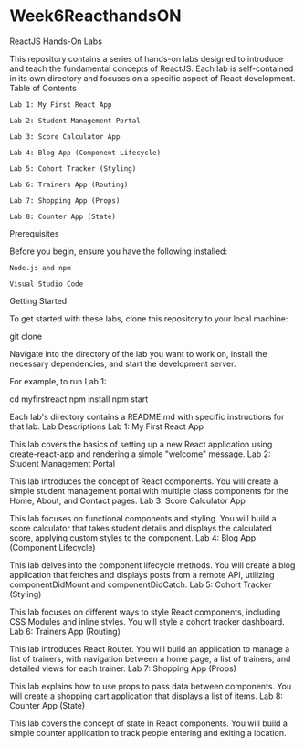 # Week6ReacthandsON

ReactJS Hands-On Labs

This repository contains a series of hands-on labs designed to introduce and teach the fundamental concepts of ReactJS. Each lab is self-contained in its own directory and focuses on a specific aspect of React development.
Table of Contents

    Lab 1: My First React App

    Lab 2: Student Management Portal

    Lab 3: Score Calculator App

    Lab 4: Blog App (Component Lifecycle)

    Lab 5: Cohort Tracker (Styling)

    Lab 6: Trainers App (Routing)

    Lab 7: Shopping App (Props)

    Lab 8: Counter App (State)

Prerequisites

Before you begin, ensure you have the following installed:

    Node.js and npm

    Visual Studio Code

Getting Started

To get started with these labs, clone this repository to your local machine:

git clone <repository-url>

Navigate into the directory of the lab you want to work on, install the necessary dependencies, and start the development server.

For example, to run Lab 1:

cd myfirstreact
npm install
npm start

Each lab's directory contains a README.md with specific instructions for that lab.
Lab Descriptions
Lab 1: My First React App

This lab covers the basics of setting up a new React application using create-react-app and rendering a simple "welcome" message.
Lab 2: Student Management Portal

This lab introduces the concept of React components. You will create a simple student management portal with multiple class components for the Home, About, and Contact pages.
Lab 3: Score Calculator App

This lab focuses on functional components and styling. You will build a score calculator that takes student details and displays the calculated score, applying custom styles to the component.
Lab 4: Blog App (Component Lifecycle)

This lab delves into the component lifecycle methods. You will create a blog application that fetches and displays posts from a remote API, utilizing componentDidMount and componentDidCatch.
Lab 5: Cohort Tracker (Styling)

This lab focuses on different ways to style React components, including CSS Modules and inline styles. You will style a cohort tracker dashboard.
Lab 6: Trainers App (Routing)

This lab introduces React Router. You will build an application to manage a list of trainers, with navigation between a home page, a list of trainers, and detailed views for each trainer.
Lab 7: Shopping App (Props)

This lab explains how to use props to pass data between components. You will create a shopping cart application that displays a list of items.
Lab 8: Counter App (State)

This lab covers the concept of state in React components. You will build a simple counter application to track people entering and exiting a location.
